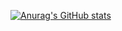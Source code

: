 
[![Anurag's GitHub stats](https://github-readme-stats.vercel.app/api?username=pabrcno)](https://github.com/anuraghazra/github-readme-stats)
